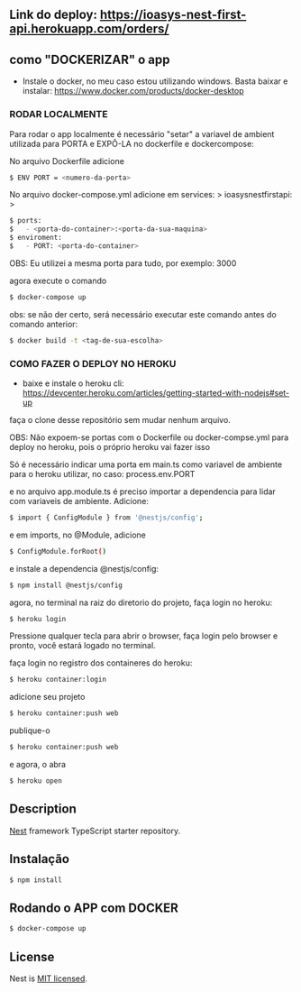 ## Link do deploy: https://ioasys-nest-first-api.herokuapp.com/orders/

## como "DOCKERIZAR" o app

- Instale o docker, no meu caso estou utilizando windows. Basta baixar e instalar: https://www.docker.com/products/docker-desktop

### RODAR LOCALMENTE

Para rodar o app localmente é necessário "setar" a variavel de ambient utilizada para PORTA e EXPÔ-LA no dockerfile e dockercompose:

No arquivo Dockerfile adicione

```bash
$ ENV PORT = <numero-da-porta>
```

No arquivo docker-compose.yml adicione em services: > ioasysnestfirstapi: >

```bash
$ ports:
$   - <porta-do-container>:<porta-da-sua-maquina>
$ enviroment:
$   - PORT: <porta-do-container>
```

OBS: Eu utilizei a mesma porta para tudo, por exemplo: 3000

agora execute o comando

```bash
$ docker-compose up
```

obs: se não der certo, será necessário executar este comando antes do comando anterior:

```bash
$ docker build -t <tag-de-sua-escolha>
```



### COMO FAZER O DEPLOY NO HEROKU

- baixe e instale o heroku cli: https://devcenter.heroku.com/articles/getting-started-with-nodejs#set-up

faça o clone desse repositório sem mudar nenhum arquivo.

OBS: Não expoem-se portas com o Dockerfile ou docker-compse.yml para deploy no heroku, pois o próprio heroku vai fazer isso

Só é necessário indicar uma porta em main.ts como variavel de ambiente para o heroku utilizar, no caso: process.env.PORT

e no arquivo app.module.ts é preciso importar a dependencia para lidar com variaveis de ambiente. Adicione:

```bash
$ import { ConfigModule } from '@nestjs/config';
```

e em imports, no @Module, adicione

```bash
$ ConfigModule.forRoot()
```

e instale a dependencia @nestjs/config:

```bash
$ npm install @nestjs/config
```

agora, no terminal na raiz do diretorio do projeto, faça login no heroku:

```bash
$ heroku login
```

Pressione qualquer tecla para abrir o browser, faça login pelo browser e pronto, você estará logado no terminal.

faça login no registro dos containeres do heroku:

```bash
$ heroku container:login
```

adicione seu projeto

```bash
$ heroku container:push web
```

publique-o

```bash
$ heroku container:push web
```

e agora, o abra

```bash
$ heroku open
```

## Description

[Nest](https://github.com/nestjs/nest) framework TypeScript starter repository.

## Instalação

```bash
$ npm install
```

## Rodando o APP com DOCKER

```bash
$ docker-compose up
```

## License

Nest is [MIT licensed](LICENSE).

